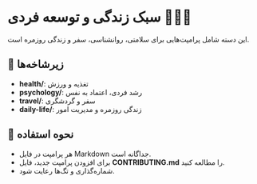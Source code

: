 # سبک زندگی و توسعه فردی 🧘‍♂️🌱

این دسته شامل پرامپت‌هایی برای سلامتی، روانشناسی، سفر و زندگی روزمره است.

## 📂 زیرشاخه‌ها

- **health/**: تغذیه و ورزش  
- **psychology/**: رشد فردی، اعتماد به نفس  
- **travel/**: سفر و گردشگری  
- **daily-life/**: زندگی روزمره و مدیریت امور  

## 🚀 نحوه استفاده

- هر پرامپت در فایل Markdown جداگانه است.  
- برای افزودن پرامپت جدید، فایل **CONTRIBUTING.md** را مطالعه کنید.  
- شماره‌گذاری و تگ‌ها رعایت شود.
